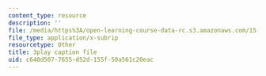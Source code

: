 ```yaml
---
content_type: resource
description: ''
file: /media/https%3A/open-learning-course-data-rc.s3.amazonaws.com/15-390-new-enterprises-spring-2013/c640d5077655d52d155f50a561c20eac_zWgGX71Iws.srt
file_type: application/x-subrip
resourcetype: Other
title: 3play caption file
uid: c640d507-7655-d52d-155f-50a561c20eac
---
```

